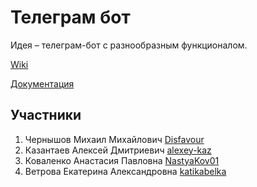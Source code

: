 # Телеграм бот
Идея – телеграм-бот с разнообразным функционалом.

[Wiki](https://github.com/Disfavour/python-project/wiki/)

[Документация](https://disfavour.github.io/python-project/ "статическая документацию по проекту (sphinx), HTML-документация по API (sphinx.ext.autodoc)")

## Участники
1. Чернышов Михаил Михайлович [Disfavour](https://github.com/Disfavour "Чернышов Михаил Михайлович")
2. Казантаев Алексей Дмитриевич [alexey-kaz](https://github.com/alexey-kaz "Казантаев Алексей Дмитриевич")
3. Коваленко Анастасия Павловна [NastyaKov01](https://github.com/NastyaKov01 "Коваленко Анастасия Павловна")
4. Ветрова Екатерина Александровна [katikabelka](https://github.com/katikabelka "Ветрова Екатерина Александровна")
